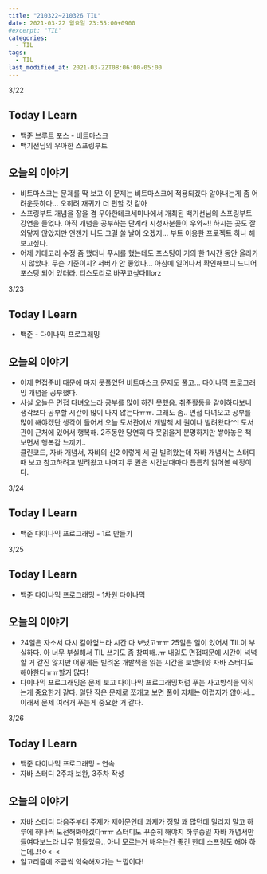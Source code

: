```yaml
---
title: "210322~210326 TIL"
date: 2021-03-22 월요일 23:55:00+0900
#excerpt: "TIL"
categories:
  - TIL
tags:
  - TIL
last_modified_at: 2021-03-22T08:06:00-05:00
---
```


3/22

## Today I Learn

- 백준 브루트 포스 - 비트마스크
- 백기선님의 우아한 스프링부트

## 오늘의 이야기

- 비트마스크는 문제를 딱 보고 이 문제는 비트마스크에 적용되겠다 알아내는게 좀 어려운듯하다... 오히려 재귀가 더 편할 것 같아
- 스프링부트 개념을 잡을 겸 우아한테크세미나에서 개최된 백기선님의 스프링부트 강연을 들었다. 아직 개념을 공부하는 단계라 시청자분들이 우와~!! 하시는 곳도 잘 와닿지 않았지만 언젠가 나도 그걸 쓸 날이 오겠지... 부트 이용한 프로젝트 하나 해보고싶다.
- 어제 카테고리 수정 좀 했더니 푸시를 했는데도 포스팅이 거의 한 1시간 동안 올라가지 않았다. 무슨 기준이지? 서버가 안 좋았나... 아침에 일어나서 확인해보니 드디어 포스팅 되어 있더라. 티스토리로 바꾸고싶다lllorz

3/23

## Today I Learn

- 백준 - 다이나믹 프로그래밍

## 오늘의 이야기

- 어제 면접준비 때문에 마저 못풀었던 비트마스크 문제도 풀고... 다이나믹 프로그래밍 개념을 공부했다.
- 사실 오늘은 면접 다녀오느라 공부를 많이 하진 못했음. 취준활동을 같이하다보니 생각보다 공부할 시간이 많이 나지 않는다ㅠㅠ. 그래도 좀.. 면접 다녀오고 공부를 많이 해야겠단 생각이 들어서 오늘 도서관에서 개발책 세 권이나 빌려왔다^^! 도서관이 근처에 있어서 행복해. 2주동안 당연히 다 못읽을게 분명하지만 쌓아놓은 책 보면서 행복감 느끼기..  
  클린코드, 자바 개념서, 자바의 신2 이렇게 세 권 빌려왔는데 자바 개념서는 스터디때 보고 참고하려고 빌려왔고 나머지 두 권은 시간날때마다 틈틈히 읽어볼 예정이다.

3/24

## Today I Learn

- 백준 다이나믹 프로그래밍 - 1로 만들기

3/25

## Today I Learn

- 백준 다이나믹 프로그래밍 - 1차원 다이나믹

## 오늘의 이야기

- 24일은 자소서 다시 갈아엎느라 시간 다 보냈고ㅠㅠ 25일은 일이 있어서 TIL이 부실하다. 아 너무 부실해서 TIL 쓰기도 좀 창피해..ㅠ 내일도 면접때문에 시간이 넉넉할 거 같진 않지만 어떻게든 빌려온 개발책을 읽는 시간을 보낼테얏 자바 스터디도 해야한다ㅠㅠ할거 많다!
- 다이나믹 프로그래밍은 문제 보고 다이나믹 프로그래밍처럼 푸는 사고방식을 익히는게 중요한거 같다. 일단 작은 문제로 쪼개고 보면 풀이 자체는 어렵지가 않아서... 이래서 문제 여러개 푸는게 중요한 거 같다.

3/26

## Today I Learn

- 백준 다이나믹 프로그래밍 - 연속
- 자바 스터디 2주차 보완, 3주차 작성

## 오늘의 이야기

- 자바 스터디 다음주부터 주제가 제어문인데 과제가 정말 꽤 많던데 밀리지 말고 하루에 하나씩 도전해봐야겠다ㅠㅠ 스터디도 꾸준히 해야지 하루종일 자바 개념서만 들여다보느라 너무 힘들었음.. 아니 모르는거 배우는건 좋긴 한데 스프링도 해야 하는데..!!ㅇ<-<
- 알고리즘에 조금씩 익숙해져가는 느낌이다!
